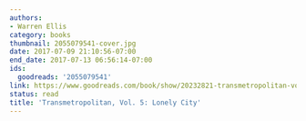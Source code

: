 ```yaml
---
authors:
- Warren Ellis
category: books
thumbnail: 2055079541-cover.jpg
date: 2017-07-09 21:10:56-07:00
end_date: 2017-07-13 06:56:14-07:00
ids:
  goodreads: '2055079541'
link: https://www.goodreads.com/book/show/20232821-transmetropolitan-vol-5
status: read
title: 'Transmetropolitan, Vol. 5: Lonely City'
---
```

